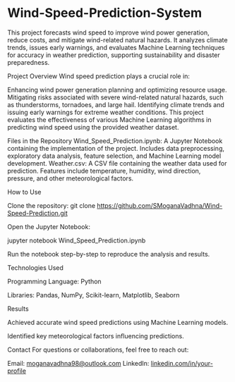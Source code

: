 # Wind-Speed-Prediction-System
This project forecasts wind speed to improve wind power generation, reduce costs, and mitigate wind-related natural hazards. It analyzes climate trends, issues early warnings, and evaluates Machine Learning techniques for accuracy in weather prediction, supporting sustainability and disaster preparedness.

Project Overview
Wind speed prediction plays a crucial role in:

Enhancing wind power generation planning and optimizing resource usage.
Mitigating risks associated with severe wind-related natural hazards, such as thunderstorms, tornadoes, and large hail.
Identifying climate trends and issuing early warnings for extreme weather conditions.
This project evaluates the effectiveness of various Machine Learning algorithms in predicting wind speed using the provided weather dataset.

Files in the Repository
Wind_Speed_Prediction.ipynb:
A Jupyter Notebook containing the implementation of the project.
Includes data preprocessing, exploratory data analysis, feature selection, and Machine Learning model development.
Weather.csv:
A CSV file containing the weather data used for prediction.
Features include temperature, humidity, wind direction, pressure, and other meteorological factors.

How to Use

Clone the repository:
git clone https://github.com/SMoganaVadhna/Wind-Speed-Prediction.git

Open the Jupyter Notebook:

jupyter notebook Wind_Speed_Prediction.ipynb

Run the notebook step-by-step to reproduce the analysis and results.

Technologies Used

Programming Language: Python

Libraries: Pandas, NumPy, Scikit-learn, Matplotlib, Seaborn

Results

Achieved accurate wind speed predictions using Machine Learning models.

Identified key meteorological factors influencing predictions.

Contact
For questions or collaborations, feel free to reach out:

Email: moganavadhna98@outlook.com
LinkedIn: [linkedin.com/in/your-profile](https://www.linkedin.com/in/mogana-vadhna-suntrakumar-5793b2224/)
